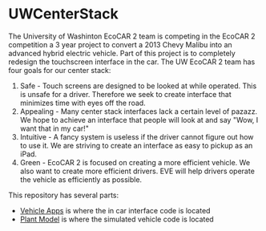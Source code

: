 UWCenterStack
========

The University of Washinton EcoCAR 2 team is competing in the EcoCAR 2 competition a 3 year project to convert a 2013 Chevy Malibu into an advanced hybrid electric vehicle. Part of this project is to completely redesign the touchscreen interface in the car. The UW EcoCAR 2 team has four goals for our center stack:
1. Safe - Touch screens are designed to be looked at while operated. This is unsafe for a driver. Therefore we seek to create interface that minimizes time with eyes off the road.
2. Appealing - Many center stack interfaces lack a certain level of pazazz. We hope to achieve an interface that people will look at and say "Wow, I want that in my car!"
3. Intuitive - A fancy system is useless if the driver cannot figure out how to use it. We are striving to create an interface as easy to pickup as an iPad.
4. Green - EcoCAR 2 is focused on creating a more efficient vehicle. We also want to create more efficient drivers. EVE will help drivers operate the vehicle as efficiently as possible.

This repository has several parts:
* [Vehicle Apps](https://github.com/MixMasterMitch/UWCenterStack/tree/master/vehicleApps) is where the in car interface code is located
* [Plant Model](https://github.com/MixMasterMitch/UWCenterStack/tree/master/plantModel) is where the simulated vehicle code is located